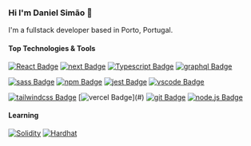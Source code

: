 ### Hi I'm Daniel Simão 👋

I'm a fullstack developer based in Porto, Portugal.

#### Top Technologies & Tools

[![React Badge](https://img.shields.io/badge/React-20232A?style=for-the-badge&logo=react&logoColor=61DAFB)](#) 
[![next Badge](https://img.shields.io/badge/next.js-000000?style=for-the-badge&logo=next-dot-js&logoColor=white)](#)
[![Typescript Badge](https://img.shields.io/badge/TypeScript-007ACC?style=for-the-badge&logo=typescript&logoColor=white)](#)
[![graphql Badge](https://img.shields.io/badge/GraphQl-E10098?style=for-the-badge&logo=graphql&logoColor=white)](#) 

[![sass Badge](https://img.shields.io/badge/Sass-CC6699?style=for-the-badge&logo=sass&logoColor=white)](#)
[![npm Badge](https://img.shields.io/badge/npm-CB3837?style=for-the-badge&logo=npm&logoColor=white)](#) 
[![jest Badge](https://img.shields.io/badge/Jest-C21325?style=for-the-badge&logo=jest&logoColor=white)](#)
[![vscode Badge](https://img.shields.io/badge/Visual_Studio_Code-0078D4?style=for-the-badge&logo=visual%20studio%20code&logoColor=white)](#) 

[![tailwindcss Badge](https://img.shields.io/badge/Tailwind_CSS-38B2AC?style=for-the-badge&logo=tailwind-css&logoColor=white)](#) 
[![vercel Badge](https://img.shields.io/badge/vercel%20-%23000000.svg?&style=for-the-badge&logo=vercel&logoColor=white")](#)
[![git Badge](https://img.shields.io/badge/Git-F05032?style=for-the-badge&logo=git&logoColor=white)](#) 
[![node.js Badge](https://img.shields.io/badge/Node.js-43853D?style=for-the-badge&logo=node-dot-js&logoColor=white)](#) 

#### Learning

[![Solidity](https://img.shields.io/badge/Solidity-%23363636.svg?style=for-the-badge&logo=solidity&logoColor=white)](#)
[![Hardhat](https://img.shields.io/badge/Binance-FCD535?style=for-the-badge&logo=binance&logoColor=white)](#)


